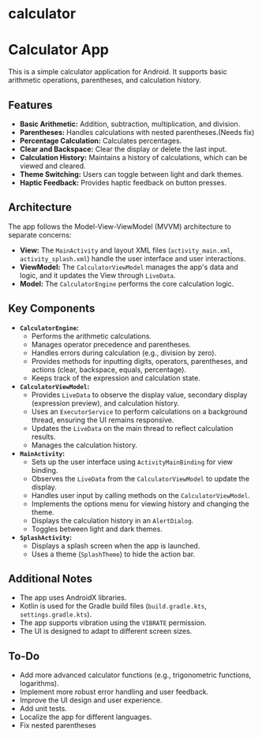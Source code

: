 # calculator
# Calculator App

This is a simple calculator application for Android. It supports basic arithmetic operations, parentheses, and calculation history.

## Features

* **Basic Arithmetic:** Addition, subtraction, multiplication, and division.
* **Parentheses:** Handles calculations with nested parentheses.(Needs fix)
* **Percentage Calculation:** Calculates percentages.
* **Clear and Backspace:** Clear the display or delete the last input.
* **Calculation History:** Maintains a history of calculations, which can be viewed and cleared.
* **Theme Switching:** Users can toggle between light and dark themes.
* **Haptic Feedback:** Provides haptic feedback on button presses.

## Architecture

The app follows the Model-View-ViewModel (MVVM) architecture to separate concerns:

* **View:** The `MainActivity` and layout XML files (`activity_main.xml`, `activity_splash.xml`) handle the user interface and user interactions.
* **ViewModel:** The `CalculatorViewModel` manages the app's data and logic, and it updates the View through `LiveData`.
* **Model:** The `CalculatorEngine` performs the core calculation logic.

## Key Components

* **`CalculatorEngine`:**
    * Performs the arithmetic calculations.
    * Manages operator precedence and parentheses.
    * Handles errors during calculation (e.g., division by zero).
    * Provides methods for inputting digits, operators, parentheses, and actions (clear, backspace, equals, percentage).
    * Keeps track of the expression and calculation state.
* **`CalculatorViewModel`:**
    * Provides `LiveData` to observe the display value, secondary display (expression preview), and calculation history.
    * Uses an `ExecutorService` to perform calculations on a background thread, ensuring the UI remains responsive.
    * Updates the `LiveData` on the main thread to reflect calculation results.
    * Manages the calculation history.
* **`MainActivity`:**
    * Sets up the user interface using `ActivityMainBinding` for view binding.
    * Observes the `LiveData` from the `CalculatorViewModel` to update the display.
    * Handles user input by calling methods on the `CalculatorViewModel`.
    * Implements the options menu for viewing history and changing the theme.
    * Displays the calculation history in an `AlertDialog`.
    * Toggles between light and dark themes.
* **`SplashActivity`:**
    * Displays a splash screen when the app is launched.
    * Uses a theme (`SplashTheme`) to hide the action bar.

##  Additional Notes

* The app uses AndroidX libraries.
* Kotlin is used for the Gradle build files (`build.gradle.kts`, `settings.gradle.kts`).
* The app supports vibration using the `VIBRATE` permission.
* The UI is designed to adapt to different screen sizes.

##  To-Do

* Add more advanced calculator functions (e.g., trigonometric functions, logarithms).
* Implement more robust error handling and user feedback.
* Improve the UI design and user experience.
* Add unit tests.
* Localize the app for different languages.
* Fix nested parentheses
